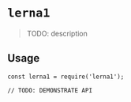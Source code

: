 # `lerna1`

> TODO: description

## Usage

```
const lerna1 = require('lerna1');

// TODO: DEMONSTRATE API
```
